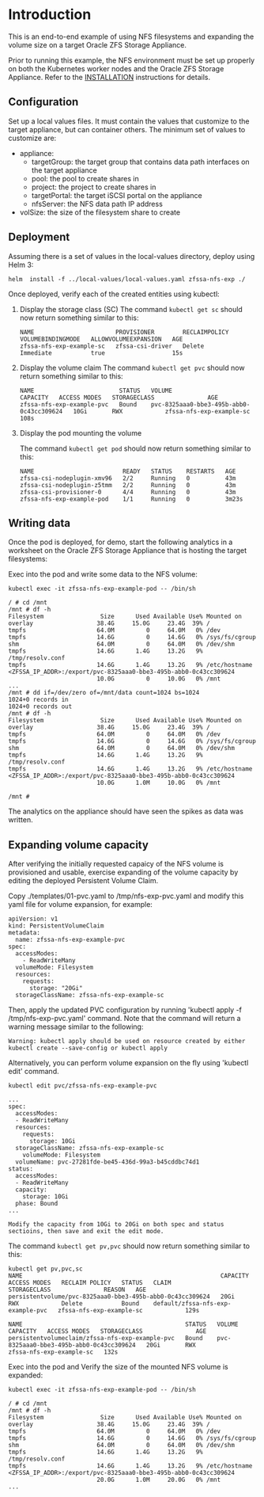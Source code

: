 # Introduction

This is an end-to-end example of using NFS filesystems and expanding the volume size
on a target Oracle ZFS Storage Appliance.

Prior to running this example, the NFS environment must be set up properly
on both the Kubernetes worker nodes and the Oracle ZFS Storage Appliance.
Refer to the [INSTALLATION](../../INSTALLATION.md) instructions for details.

## Configuration

Set up a local values files. It must contain the values that customize to the 
target appliance, but can container others. The minimum set of values to
customize are:

* appliance:
  * targetGroup: the target group that contains data path interfaces on the target appliance
  * pool: the pool to create shares in
  * project: the project to create shares in
  * targetPortal: the target iSCSI portal on the appliance
  * nfsServer: the NFS data path IP address
* volSize: the size of the filesystem share to create

## Deployment

Assuming there is a set of values in the local-values directory, deploy using Helm 3:

```
helm  install -f ../local-values/local-values.yaml zfssa-nfs-exp ./
```

Once deployed, verify each of the created entities using kubectl:

1. Display the storage class (SC)
    The command `kubectl get sc` should now return something similar to this:

    ```text
	NAME                       PROVISIONER        RECLAIMPOLICY   VOLUMEBINDINGMODE   ALLOWVOLUMEEXPANSION   AGE
	zfssa-nfs-exp-example-sc   zfssa-csi-driver   Delete          Immediate           true                   15s
    ```
2. Display the volume claim
    The command `kubectl get pvc` should now return something similar to this:
    ```text
	NAME                        STATUS   VOLUME                                     CAPACITY   ACCESS MODES   STORAGECLASS               AGE
	zfssa-nfs-exp-example-pvc   Bound    pvc-8325aaa0-bbe3-495b-abb0-0c43cc309624   10Gi       RWX            zfssa-nfs-exp-example-sc   108s
    ```
3. Display the pod mounting the volume

    The command `kubectl get pod` should now return something similar to this:
    ```text
	NAME                         READY   STATUS    RESTARTS   AGE
	zfssa-csi-nodeplugin-xmv96   2/2     Running   0          43m
	zfssa-csi-nodeplugin-z5tmm   2/2     Running   0          43m
	zfssa-csi-provisioner-0      4/4     Running   0          43m
	zfssa-nfs-exp-example-pod    1/1     Running   0          3m23s
    ```

## Writing data

Once the pod is deployed, for demo, start the following analytics in a worksheet on
the Oracle ZFS Storage Appliance that is hosting the target filesystems:

Exec into the pod and write some data to the NFS volume:
```text
kubectl exec -it zfssa-nfs-exp-example-pod -- /bin/sh

/ # cd /mnt
/mnt # df -h
Filesystem                Size      Used Available Use% Mounted on
overlay                  38.4G     15.0G     23.4G  39% /
tmpfs                    64.0M         0     64.0M   0% /dev
tmpfs                    14.6G         0     14.6G   0% /sys/fs/cgroup
shm                      64.0M         0     64.0M   0% /dev/shm
tmpfs                    14.6G      1.4G     13.2G   9% /tmp/resolv.conf
tmpfs                    14.6G      1.4G     13.2G   9% /etc/hostname
<ZFSSA_IP_ADDR>:/export/pvc-8325aaa0-bbe3-495b-abb0-0c43cc309624
                         10.0G         0     10.0G   0% /mnt
...
/mnt # dd if=/dev/zero of=/mnt/data count=1024 bs=1024
1024+0 records in
1024+0 records out
/mnt # df -h
Filesystem                Size      Used Available Use% Mounted on
overlay                  38.4G     15.0G     23.4G  39% /
tmpfs                    64.0M         0     64.0M   0% /dev
tmpfs                    14.6G         0     14.6G   0% /sys/fs/cgroup
shm                      64.0M         0     64.0M   0% /dev/shm
tmpfs                    14.6G      1.4G     13.2G   9% /tmp/resolv.conf
tmpfs                    14.6G      1.4G     13.2G   9% /etc/hostname
<ZFSSA_IP_ADDR>:/export/pvc-8325aaa0-bbe3-495b-abb0-0c43cc309624
                         10.0G      1.0M     10.0G   0% /mnt

/mnt # 
```

The analytics on the appliance should have seen the spikes as data was written.

## Expanding volume capacity

After verifying the initially requested capaicy of the NFS volume is provisioned and usable,
exercise expanding of the volume capacity by editing the deployed Persistent Volume Claim.

Copy ./templates/01-pvc.yaml to /tmp/nfs-exp-pvc.yaml and modify this yaml file for volume expansion, for example:
```text
apiVersion: v1
kind: PersistentVolumeClaim
metadata:
  name: zfssa-nfs-exp-example-pvc
spec:
  accessModes:
    - ReadWriteMany
  volumeMode: Filesystem
  resources:
    requests:
      storage: "20Gi"
  storageClassName: zfssa-nfs-exp-example-sc
```
Then, apply the updated PVC configuration by running 'kubectl apply -f /tmp/nfs-exp-pvc.yaml' command. Note that the command will return a warning message similar to the following:
```text
Warning: kubectl apply should be used on resource created by either kubectl create --save-config or kubectl apply
```

Alternatively, you can perform volume expansion on the fly using 'kubectl edit' command. 
```text
kubectl edit pvc/zfssa-nfs-exp-example-pvc

...
spec:
  accessModes:
  - ReadWriteMany
  resources:
    requests:
      storage: 10Gi
  storageClassName: zfssa-nfs-exp-example-sc
    volumeMode: Filesystem
  volumeName: pvc-27281fde-be45-436d-99a3-b45cddbc74d1
status:
  accessModes:
  - ReadWriteMany
  capacity:
    storage: 10Gi
  phase: Bound
...

Modify the capacity from 10Gi to 20Gi on both spec and status sectioins, then save and exit the edit mode.
```

The command `kubectl get pv,pvc` should now return something similar to this:
```text
kubectl get pv,pvc,sc
NAME                                                        CAPACITY   ACCESS MODES   RECLAIM POLICY   STATUS   CLAIM                               STORAGECLASS               REASON   AGE
persistentvolume/pvc-8325aaa0-bbe3-495b-abb0-0c43cc309624   20Gi       RWX            Delete           Bound    default/zfssa-nfs-exp-example-pvc   zfssa-nfs-exp-example-sc            129s

NAME                                              STATUS   VOLUME                                     CAPACITY   ACCESS MODES   STORAGECLASS               AGE
persistentvolumeclaim/zfssa-nfs-exp-example-pvc   Bound    pvc-8325aaa0-bbe3-495b-abb0-0c43cc309624   20Gi       RWX            zfssa-nfs-exp-example-sc   132s
```

Exec into the pod and Verify the size of the mounted NFS volume is expanded:
```text
kubectl exec -it zfssa-nfs-exp-example-pod -- /bin/sh

/ # cd /mnt
/mnt # df -h
Filesystem                Size      Used Available Use% Mounted on
overlay                  38.4G     15.0G     23.4G  39% /
tmpfs                    64.0M         0     64.0M   0% /dev
tmpfs                    14.6G         0     14.6G   0% /sys/fs/cgroup
shm                      64.0M         0     64.0M   0% /dev/shm
tmpfs                    14.6G      1.4G     13.2G   9% /tmp/resolv.conf
tmpfs                    14.6G      1.4G     13.2G   9% /etc/hostname
<ZFSSA_IP_ADDR>:/export/pvc-8325aaa0-bbe3-495b-abb0-0c43cc309624
                         20.0G      1.0M     20.0G   0% /mnt
...
```
